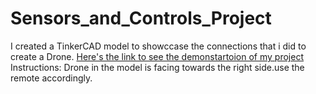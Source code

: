 # Sensors_and_Controls_Project
I created a TinkerCAD model to showccase the connections that i did to create a Drone.
[Here's the link to see the demonstartoion of my project](https://www.tinkercad.com/things/e7IlH2Wdpb8-drone-project-team-v/editel?sharecode=aA2m_ymr5ihkOqprp6DHBiDbC8NMaEskPwA-PLCWHZ0)
Instructions:
Drone in the model is facing towards the right side.use the remote accordingly.

